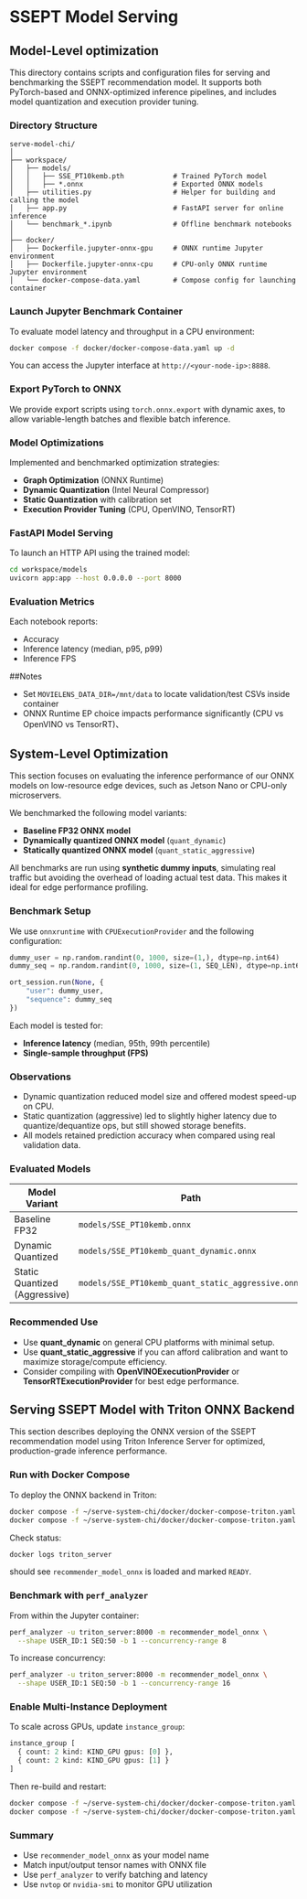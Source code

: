 # SSEPT Model Serving

## Model-Level optimization

This directory contains scripts and configuration files for serving and benchmarking the SSEPT recommendation model. It supports both PyTorch-based and ONNX-optimized inference pipelines, and includes model quantization and execution provider tuning.

### Directory Structure

```
serve-model-chi/
│
├── workspace/
│   ├── models/
│   │   ├── SSE_PT10kemb.pth            # Trained PyTorch model
│   │   ├── *.onnx                      # Exported ONNX models
│   ├── utilities.py                    # Helper for building and calling the model
│   ├── app.py                          # FastAPI server for online inference
│   └── benchmark_*.ipynb               # Offline benchmark notebooks
│
├── docker/
│   ├── Dockerfile.jupyter-onnx-gpu     # ONNX runtime Jupyter environment
│   ├── Dockerfile.jupyter-onnx-cpu     # CPU-only ONNX runtime Jupyter environment
│   └── docker-compose-data.yaml        # Compose config for launching container
```

### Launch Jupyter Benchmark Container

To evaluate model latency and throughput in a CPU environment:

```bash
docker compose -f docker/docker-compose-data.yaml up -d
```

You can access the Jupyter interface at `http://<your-node-ip>:8888`.

### Export PyTorch to ONNX

We provide export scripts using `torch.onnx.export` with dynamic axes, to allow variable-length batches and flexible batch inference.

### Model Optimizations

Implemented and benchmarked optimization strategies:

- **Graph Optimization** (ONNX Runtime)
- **Dynamic Quantization** (Intel Neural Compressor)
- **Static Quantization** with calibration set
- **Execution Provider Tuning** (CPU, OpenVINO, TensorRT)

### FastAPI Model Serving

To launch an HTTP API using the trained model:

```bash
cd workspace/models
uvicorn app:app --host 0.0.0.0 --port 8000
```

### Evaluation Metrics

Each notebook reports:

- Accuracy
- Inference latency (median, p95, p99)
- Inference FPS


##Notes

- Set `MOVIELENS_DATA_DIR=/mnt/data` to locate validation/test CSVs inside container
- ONNX Runtime EP choice impacts performance significantly (CPU vs OpenVINO vs TensorRT)、



## System-Level Optimization 

This section focuses on evaluating the inference performance of our ONNX models on low-resource edge devices, such as Jetson Nano or CPU-only microservers.

We benchmarked the following model variants:

- **Baseline FP32 ONNX model**
- **Dynamically quantized ONNX model** (`quant_dynamic`)
- **Statically quantized ONNX model** (`quant_static_aggressive`)

All benchmarks are run using **synthetic dummy inputs**, simulating real traffic but avoiding the overhead of loading actual test data. This makes it ideal for edge performance profiling.

### Benchmark Setup

We use `onnxruntime` with `CPUExecutionProvider` and the following configuration:

```python
dummy_user = np.random.randint(0, 1000, size=(1,), dtype=np.int64)
dummy_seq = np.random.randint(0, 1000, size=(1, SEQ_LEN), dtype=np.int64)

ort_session.run(None, {
    "user": dummy_user,
    "sequence": dummy_seq
})
```

Each model is tested for:

- **Inference latency** (median, 95th, 99th percentile)
- **Single-sample throughput (FPS)**

### Observations

- Dynamic quantization reduced model size and offered modest speed-up on CPU.
- Static quantization (aggressive) led to slightly higher latency due to quantize/dequantize ops, but still showed storage benefits.
- All models retained prediction accuracy when compared using real validation data.

### Evaluated Models

| Model Variant                   | Path                                                 |
|--------------------------------|------------------------------------------------------|
| Baseline FP32                  | `models/SSE_PT10kemb.onnx`                           |
| Dynamic Quantized              | `models/SSE_PT10kemb_quant_dynamic.onnx`            |
| Static Quantized (Aggressive) | `models/SSE_PT10kemb_quant_static_aggressive.onnx`  |

### Recommended Use

- Use **quant_dynamic** on general CPU platforms with minimal setup.
- Use **quant_static_aggressive** if you can afford calibration and want to maximize storage/compute efficiency.
- Consider compiling with **OpenVINOExecutionProvider** or **TensorRTExecutionProvider** for best edge performance.


## Serving SSEPT Model with Triton ONNX Backend

This section describes deploying the ONNX version of the SSEPT recommendation model using Triton Inference Server for optimized, production-grade inference performance.


### Run with Docker Compose

To deploy the ONNX backend in Triton:

```bash
docker compose -f ~/serve-system-chi/docker/docker-compose-triton.yaml build triton_server
docker compose -f ~/serve-system-chi/docker/docker-compose-triton.yaml up triton_server --force-recreate -d
```

Check status:

```bash
docker logs triton_server
```

should see `recommender_model_onnx` is loaded and marked `READY`.


### Benchmark with `perf_analyzer`

From within the Jupyter container:

```bash
perf_analyzer -u triton_server:8000 -m recommender_model_onnx \
  --shape USER_ID:1 SEQ:50 -b 1 --concurrency-range 8
```

To increase concurrency:

```bash
perf_analyzer -u triton_server:8000 -m recommender_model_onnx \
  --shape USER_ID:1 SEQ:50 -b 1 --concurrency-range 16
```


### Enable Multi-Instance Deployment

To scale across GPUs, update `instance_group`:

```protobuf
instance_group [
  { count: 2 kind: KIND_GPU gpus: [0] },
  { count: 2 kind: KIND_GPU gpus: [1] }
]
```

Then re-build and restart:

```bash
docker compose -f ~/serve-system-chi/docker/docker-compose-triton.yaml build triton_server
docker compose -f ~/serve-system-chi/docker/docker-compose-triton.yaml up triton_server --force-recreate -d
```


### Summary

- Use `recommender_model_onnx` as your model name
- Match input/output tensor names with ONNX file
- Use `perf_analyzer` to verify batching and latency
- Use `nvtop` or `nvidia-smi` to monitor GPU utilization

